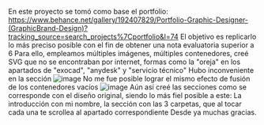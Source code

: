 En este proyecto se tomó como base el portfolio: https://www.behance.net/gallery/192407829/Portfolio-Graphic-Designer-(GraphicBrand-Design)?tracking_source=search_projects%7Cportfolio&l=74
El objetivo es replicarlo lo más preciso posible con el fin de obtener una nota evaluatoria superior a 6
Para ello, empleamos múltiples imágenes, múltiples contenedores, creé SVG que no se encontraban por internet, formas como la "oreja" en los apartados de "exocad", "anydesk" y "servicio técnico"
Hubo inconveniente en la sección ![image](https://github.com/AlejoCarobolante/portfolio/assets/171640244/046a0bdd-e3e5-4282-b889-cddc0224ca1b)
No me fue posible lograr el mismo efecto de fusión de los contenedores vacíos ![image](https://github.com/AlejoCarobolante/portfolio/assets/171640244/26ffef0c-193d-4c2a-aec7-132053126e0e)
Aún así creé las secciones como se corresponde con el diseño original, siendo lo más fiel posible a este: La introducción con mi nombre, la sección con las 3 carpetas, que al tocar cada una te scrollea al apartado correspondiente
Desde ya muchas gracias.
